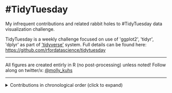 # #TidyTuesday
My infrequent contributions and related rabbit holes to #TidyTuesday data visualization challenge.  

TidyTuesday is a weekly challenge focused on use of 'ggplot2', 'tidyr', 'dplyr' as part of ['tidyverse'](https://www.tidyverse.org/) system. Full details can be found here: https://github.com/rfordatascience/tidytuesday 

----------------

All figures are created entirly in R (no post-processing) unless noted!
Follow along on twitter/x: [@molly_kuhs](https://twitter.com/molly_kuhs)

----------------

<details>
  <summary>Contributions in chronological order (click to expand)</summary>

<!-- toc -->
* **Challenges 2023**
  - 05/16/2023 [Tornados](https://github.com/makuhs/TidyTuesday/blob/main/finalTornado.jpeg)

<!-- tocstop -->

</details>
